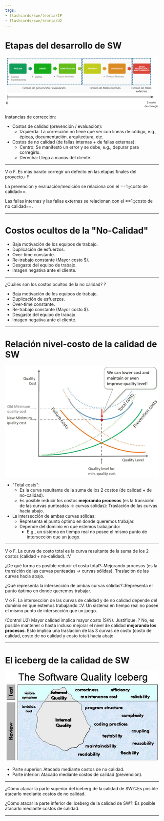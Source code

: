 ```yaml
---
tags:
- flashcards/swe/teoria/1P
- flashcards/swe/teoria/U2
---
```


# Etapas del desarrollo de SW

![](03.1-costo-de-correccion.png)

Instancias de corrección:

- Costos de calidad (prevención / evaluación):
	- Izquierda: La corrección no tiene que ver con líneas de código, e.g., épicas, documentación, arquitectura, etc.
- Costos de no calidad (de fallas internas + de fallas externas):
	- Centro: Se manifestó un error y se debe, e.g., depurar para corregirlo.
	- Derecha: Llega a manos del cliente.

---

V o F. Es más barato corregir un defecto en las etapas finales del proyecto.::F
<!--SR:!2025-05-06,2,252-->

La prevención y evaluación/medición se relaciona con el ==1;;costo de calidad==.
<!--SR:!2025-05-06,2,250-->

Las fallas internas y las fallas externas se relacionan con el ==1;;costo de no calidad==.
<!--SR:!2025-05-06,2,232-->

---

# Costos ocultos de la "No-Calidad"

- Baja motivación de los equipos de trabajo.
- Duplicación de esfuerzos.
- Over-time constante.
- Re-trabajo constante (Mayor costo $).
- Desgaste del equipo de trabajo.
- Imagen negativa ante el cliente.

---

¿Cuáles son los costos ocultos de la no calidad?
?
- Baja motivación de los equipos de trabajo.
- Duplicación de esfuerzos.
- Over-time constante.
- Re-trabajo constante (Mayor costo $).
- Desgaste del equipo de trabajo.
- Imagen negativa ante el cliente.
<!--SR:!2025-05-05,1,212-->

---

# Relación nivel-costo de la calidad de SW

![](03.2-relacion-nivel-costo-de-la-calidad.png)

- "Total costs":
	- Es la curva resultante de la suma de los 2 costos (de calidad + de no-calidad).
	- Es posible reducir los costos **mejorando procesos** (es la transición de las curvas punteadas -> curvas sólidas): Traslación de las curvas hacia abajo.
- La intersección de ambas curvas sólidas:
	- Representa el punto óptimo en donde queremos trabajar.
	- Depende del dominio en que estemos trabajando:
		- E.g., un sistema en tiempo real no posee el mismo punto de intersección que un juego.

---

V o F. La curva de costo total es la curva resultante de la suma de los 2 costos (calidad + no-calidad).::V
<!--SR:!2025-05-06,2,252-->

¿De qué forma es posible reducir el costo total?::Mejorando procesos (es la transición de las curvas punteadas -> curvas sólidas). Traslación de las curvas hacia abajo.
<!--SR:!2025-05-06,2,254-->

¿Qué representa la intersección de ambas curvas sólidas?::Representa el punto óptimo en donde queremos trabajar.
<!--SR:!2025-05-06,2,254-->

V o F. La intersección de las curvas de calidad y de no calidad depende del dominio en que estemos trabajando.::V. Un sistema en tiempo real no posee el mismo punto de intersección que un juego.
<!--SR:!2025-05-06,2,254-->

(Control U2) Mayor calidad implica mayor costo (S/N). Justifique.
?
No, es posible mantener o hasta incluso mejorar el nivel de calidad **mejorando los procesos**. Esto implica una traslación de las 3 curvas de costo (costo de calidad, costo de no calidad y costo total) hacia abajo.
<!--SR:!2025-05-05,1,237-->

---
 
# El iceberg de la calidad de SW

![](03.3-the-sw-quality-iceberg.png)

- Parte superior: Atacado mediante costos de no calidad.
- Parte inferior: Atacado mediante costos de calidad (prevención).

---

¿Cómo atacar la parte superior del iceberg de la calidad de SW?::Es posible atacarlo mediante costos de no calidad.
<!--SR:!2025-05-06,2,234-->

¿Cómo atacar la parte inferior del iceberg de la calidad de SW?::Es posible atacarlo mediante costos de calidad.
<!--SR:!2025-05-06,2,234-->

---
